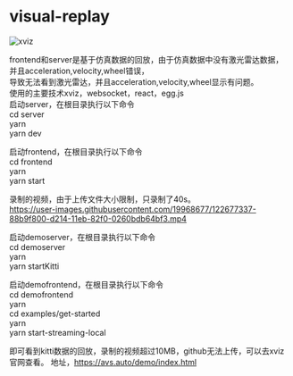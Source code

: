 # visual-replay
![xviz](https://user-images.githubusercontent.com/19968677/123816955-5605b300-d92a-11eb-9fc7-86e9d4fc9d40.gif)

frontend和server是基于仿真数据的回放，由于仿真数据中没有激光雷达数据，并且acceleration,velocity,wheel错误，  
导致无法看到激光雷达，并且acceleration,velocity,wheel显示有问题。  
使用的主要技术xviz，websocket，react，egg.js  
启动server，在根目录执行以下命令  
cd server  
yarn  
yarn dev  

启动frontend，在根目录执行以下命令  
cd frontend  
yarn  
yarn start  

录制的视频，由于上传文件大小限制，只录制了40s。  
https://user-images.githubusercontent.com/19968677/122677337-88b9f800-d214-11eb-82f0-0260bdb64bf3.mp4

启动demoserver，在根目录执行以下命令  
cd demoserver  
yarn  
yarn startKitti  

启动demofrontend，在根目录执行以下命令  
cd demofrontend  
yarn  
cd examples/get-started  
yarn  
yarn start-streaming-local  

即可看到kitti数据的回放，录制的视频超过10MB，github无法上传，可以去xviz官网查看。
地址，https://avs.auto/demo/index.html

